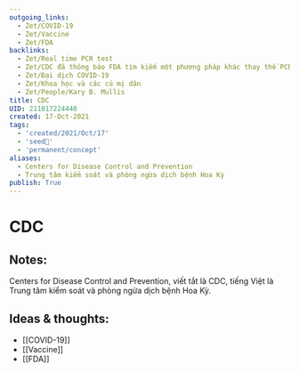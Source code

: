 ```yaml
---
outgoing_links:
  - Zet/COVID-19
  - Zet/Vaccine
  - Zet/FDA
backlinks:
  - Zet/Real time PCR test
  - Zet/CDC đã thông báo FDA tìm kiếm một phương pháp khác thay thế PCR từ 07-2021
  - Zet/Đại dịch COVID-19
  - Zet/Khoa học và các cú mị dân
  - Zet/People/Kary B. Mullis
title: CDC
UID: 211017224440
created: 17-Oct-2021
tags:
  - 'created/2021/Oct/17'
  - 'seed🥜'
  - 'permanent/concept'
aliases:
  - Centers for Disease Control and Prevention
  - Trung tâm kiểm soát và phòng ngừa dịch bệnh Hoa Kỳ
publish: True
---
```

# CDC

## Notes:
Centers for Disease Control and Prevention, viết tắt là CDC, tiếng Việt là Trung tâm kiểm soát và phòng ngừa dịch bệnh Hoa Kỳ.

## Ideas & thoughts:
- [[COVID-19]]
- [[Vaccine]]
- [[FDA]]

